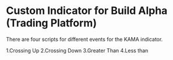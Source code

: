 # Custom Indicator for Build Alpha (Trading Platform)

There are four scripts for different events for the KAMA indicator.

1.Crossing Up 
2.Crossing Down
3.Greater Than
4.Less than


